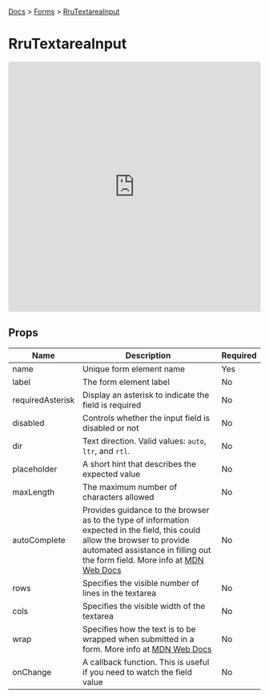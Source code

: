 [Docs](/docs) > [Forms](/docs/components/RruForm) > [RruTextareaInput](/docs/components/RruTextareaInput)

# RruTextareaInput

<iframe src="https://codesandbox.io/embed/rrutextareainput-33b0m2?autoresize=1&fontsize=14&theme=dark&view=preview"
  style="width:100%; height:500px; border:0; border-radius: 4px; overflow:hidden;"
  title="RruTextareaInput"
  allow="accelerometer; ambient-light-sensor; camera; encrypted-media; geolocation; gyroscope; hid; microphone; midi; payment; usb; vr; xr-spatial-tracking"
  sandbox="allow-forms allow-modals allow-popups allow-presentation allow-same-origin allow-scripts"
></iframe>

## Props

| Name             | Description                                                                                                                                                                                                                                                                              | Required |
| ---------------- | ---------------------------------------------------------------------------------------------------------------------------------------------------------------------------------------------------------------------------------------------------------------------------------------- | -------- |
| name             | Unique form element name                                                                                                                                                                                                                                                                 | Yes      |
| label            | The form element label                                                                                                                                                                                                                                                                   | No       |
| requiredAsterisk | Display an asterisk to indicate the field is required                                                                                                                                                                                                                                    | No       |
| disabled         | Controls whether the input field is disabled or not                                                                                                                                                                                                                                      | No       |
| dir              | Text direction. Valid values: `auto`, `ltr`, and `rtl`.                                                                                                                                                                                                                                  | No       |
| placeholder      | A short hint that describes the expected value                                                                                                                                                                                                                                           | No       |
| maxLength        | The maximum number of characters allowed                                                                                                                                                                                                                                                 | No       |
| autoComplete     | Provides guidance to the browser as to the type of information expected in the field, this could allow the browser to provide automated assistance in filling out the form field. More info at [MDN Web Docs](https://developer.mozilla.org/en-US/docs/Web/HTML/Attributes/autocomplete) | No       |
| rows             | Specifies the visible number of lines in the textarea                                                                                                                                                                                                                                    | No       |
| cols             | Specifies the visible width of the textarea                                                                                                                                                                                                                                              | No       |
| wrap             | Specifies how the text is to be wrapped when submitted in a form. More info at [MDN Web Docs](https://developer.mozilla.org/en-US/docs/Web/HTML/Element/textarea#attr-wrap)                                                                                                              | No       |
| onChange         | A callback function. This is useful if you need to watch the field value                                                                                                                                                                                                                 | No       |
